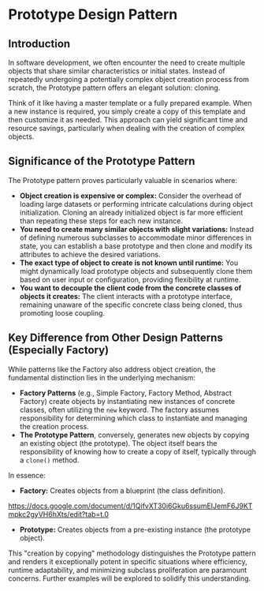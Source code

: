 # Prototype Design Pattern

## Introduction

In software development, we often encounter the need to create multiple objects that share similar characteristics or initial states. Instead of repeatedly undergoing a potentially complex object creation process from scratch, the Prototype pattern offers an elegant solution: cloning.

Think of it like having a master template or a fully prepared example. When a new instance is required, you simply create a copy of this template and then customize it as needed. This approach can yield significant time and resource savings, particularly when dealing with the creation of complex objects.

## Significance of the Prototype Pattern

The Prototype pattern proves particularly valuable in scenarios where:

* **Object creation is expensive or complex:** Consider the overhead of loading large datasets or performing intricate calculations during object initialization. Cloning an already initialized object is far more efficient than repeating these steps for each new instance.
* **You need to create many similar objects with slight variations:** Instead of defining numerous subclasses to accommodate minor differences in state, you can establish a base prototype and then clone and modify its attributes to achieve the desired variations.
* **The exact type of object to create is not known until runtime:** You might dynamically load prototype objects and subsequently clone them based on user input or configuration, providing flexibility at runtime.
* **You want to decouple the client code from the concrete classes of objects it creates:** The client interacts with a prototype interface, remaining unaware of the specific concrete class being cloned, thus promoting loose coupling.

## Key Difference from Other Design Patterns (Especially Factory)

While patterns like the Factory also address object creation, the fundamental distinction lies in the underlying mechanism:

* **Factory Patterns** (e.g., Simple Factory, Factory Method, Abstract Factory) create objects by instantiating new instances of concrete classes, often utilizing the `new` keyword. The factory assumes responsibility for determining which class to instantiate and managing the creation process.
* **The Prototype Pattern**, conversely, generates new objects by copying an existing object (the prototype). The object itself bears the responsibility of knowing how to create a copy of itself, typically through a `clone()` method.

In essence:

* **Factory:** Creates objects from a blueprint (the class definition).

https://docs.google.com/document/d/1QifvXT30i6Gku6ssumEIJemF6J9KTmpkc2gyVH6hXts/edit?tab=t.0
* **Prototype:** Creates objects from a pre-existing instance (the prototype object).

This "creation by copying" methodology distinguishes the Prototype pattern and renders it exceptionally potent in specific situations where efficiency, runtime adaptability, and minimizing subclass proliferation are paramount concerns. Further examples will be explored to solidify this understanding.
